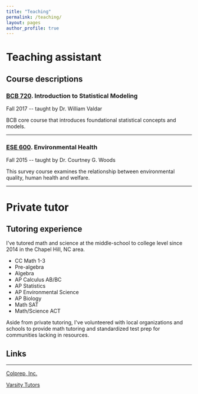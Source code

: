 ```yaml
---
title: "Teaching"
permalink: /teaching/
layout: pages
author_profile: true
---
```

# Teaching assistant
## Course descriptions

### [BCB 720](https://bcb.unc.edu/current-course-schedule/#bcb720). Introduction to Statistical Modeling
Fall 2017 -- taught by Dr. William Valdar

BCB core course that introduces foundational statistical concepts and models.  

-------------

### [ESE 600](https://sph.unc.edu/envr/envr-courses-offered/). Environmental Health
Fall 2015 -- taught by Dr. Courtney G. Woods

This survey course examines the relationship between environmental quality, human health and welfare.  

---

# Private tutor
## Tutoring experience

I've tutored math and science at the middle-school to college level since 2014 in the Chapel Hill, NC area.

  - CC Math 1-3
  - Pre-algebra
  - Algebra
  - AP Calculus AB/BC
  - AP Statistics
  - AP Environmental Science
  - AP Biology
  - Math SAT
  - Math/Science ACT

Aside from private tutoring, I've volunteered with local organizations and schools to provide math tutoring and standardized test prep for communities lacking in resources.

## Links
-----------
[Colprep, Inc.](https://www.colpreptutoring.com/)

[Varsity Tutors](https://www.varsitytutors.com/)
